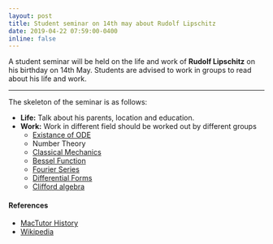 ```yaml
---
layout: post
title: Student seminar on 14th may about Rudolf Lipschitz
date: 2019-04-22 07:59:00-0400
inline: false
---
```


A student seminar will be held on the life and work of **Rudolf Lipschitz** on his birthday on 14th May. Students are advised to work in groups to read about his life and work.

***

The skeleton of the seminar is as follows:

- **Life:** Talk about his parents, location and education.
- **Work:** Work in different field should be worked out by different groups
  - [Existance of ODE](https://arxiv.org/pdf/1605.05317.pdf)
  - Number Theory
  - [Classical Mechanics](file:///home/pgmaths/Downloads/hamiltonjacobiv1.pdf)
  - [Bessel Function](https://www.britannica.com/science/Bessel-function)
  - [Fourier Series](http://mathworld.wolfram.com/FourierSeries.html)
  - [Differential Forms](https://www.math.purdue.edu/~dvb/preprints/diffforms.pdf)
  - [Clifford algebra](https://en.wikipedia.org/wiki/Clifford_algebra)

#### References

- [MacTutor History](http://www-history.mcs.st-and.ac.uk/Biographies/Lipschitz.html)
- [Wikipedia](https://en.wikipedia.org/wiki/Rudolf_Lipschitz)

